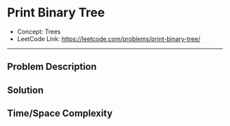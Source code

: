 # Print Binary Tree

- Concept: Trees
- LeetCode Link: https://leetcode.com/problems/print-binary-tree/

---

## Problem Description

## Solution

## Time/Space Complexity

